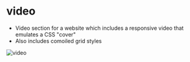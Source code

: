 # video
- Video section for a website which includes a responsive video that emulates a CSS "cover"
- Also includes comoiled grid styles

![video](https://user-images.githubusercontent.com/945265/116944459-28a6cc80-ac3b-11eb-9595-74ff46360214.png)

